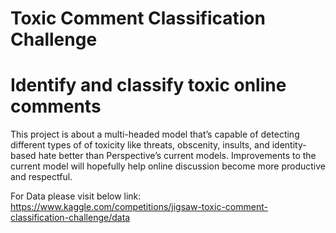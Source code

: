 # Toxic Comment Classification Challenge
# Identify and classify toxic online comments

This project is about a multi-headed model that’s capable of detecting different types of of toxicity like threats, obscenity, insults, and identity-based hate better than Perspective’s current models.
Improvements to the current model will hopefully help online discussion become more productive and respectful.

For Data please visit below link:
https://www.kaggle.com/competitions/jigsaw-toxic-comment-classification-challenge/data
